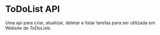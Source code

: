 # ToDoList API
Uma api para criar, atualizar, deletar e listar tarefas para ser utilizada em Website de *ToDoLists*.
